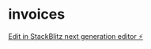 # invoices

[Edit in StackBlitz next generation editor ⚡️](https://stackblitz.com/~/github.com/OmriT123/invoices)